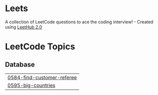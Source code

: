# Leets
A collection of LeetCode questions to ace the coding interview! - Created using [LeetHub 2.0](https://github.com/maitreya2954/LeetHub-2.0-Firefox)

<!---LeetCode Topics Start-->
# LeetCode Topics
## Database
|  |
| ------- |
| [0584-find-customer-referee](https://github.com/gr1tEnt/Leets/tree/master/0584-find-customer-referee) |
| [0595-big-countries](https://github.com/gr1tEnt/Leets/tree/master/0595-big-countries) |
<!---LeetCode Topics End-->